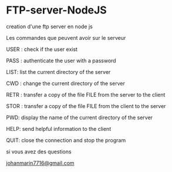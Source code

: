 # FTP-server-NodeJS
creation d'une ftp server en node js

Les commandes que peuvent avoir sur le serveur

USER <username>: check if the user exist
  
PASS <password>: authenticate the user with a password
  
LIST: list the current directory of the server
  
CWD <directory>: change the current directory of the server
  
RETR <filename>: transfer a copy of the file FILE from the server to the client
  
STOR <filename>: transfer a copy of the file FILE from the client to the server
  
PWD: display the name of the current directory of the server
  
HELP: send helpful information to the client
  
QUIT: close the connection and stop the program
  
  
  
  
  si vous avez des questions 
  
  johanmarin7716@gmail.com
